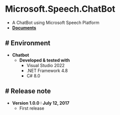 # Microsoft.Speech.ChatBot

- A ChatBot using Microsoft Speech Platform
- [**Documents**](https://www.notion.so/Microsoft-Speech-Chatbot-9aa6432a64e64c6d9dd1e353f0bcbade)


## # Environment

- **Chatbot**
    - **Developed & tested with**
        - Visual Studio 2022
        - .NET Framework 4.8
        - C# 8.0


## # Release note

- **Version 1.0.0 : July 12, 2017**
    - First release
